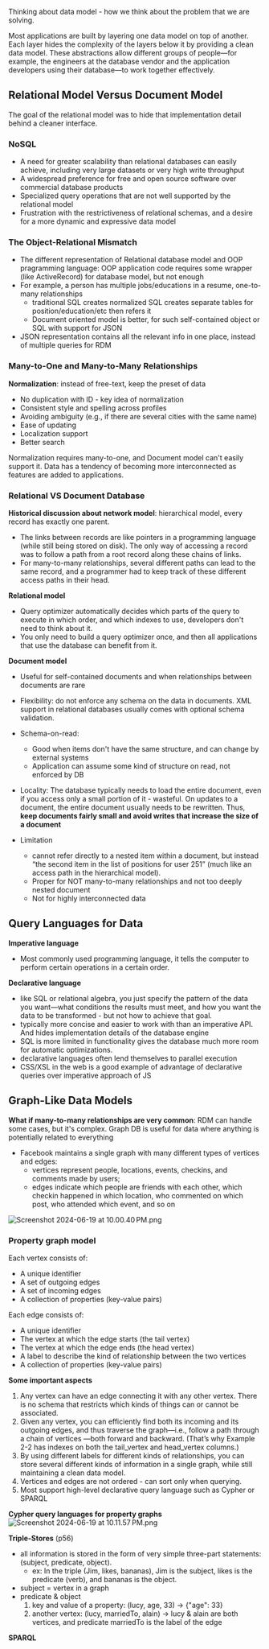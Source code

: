 
Thinking about data model - how we think about the problem that we are solving.

Most applications are built by layering one data model on top of another. Each layer hides the complexity of the layers below it by providing a clean data model. These abstractions allow different groups of people—for example, the engineers at the database vendor and the application developers using their database—to work together effectively.

## Relational Model Versus Document Model
The goal of the relational model was to hide that implementation detail behind a cleaner interface.

### NoSQL
- A need for greater scalability than relational databases can easily achieve, including very large datasets or very high write throughput
- A widespread preference for free and open source software over commercial database products
- Specialized query operations that are not well supported by the relational model
- Frustration with the restrictiveness of relational schemas, and a desire for a more dynamic and expressive data model

### The Object-Relational Mismatch
- The different representation of Relational database model and OOP pragramming language: OOP application code requires some wrapper (like ActiveRecord) for database model, but not enough
- For example, a person has multiple jobs/educations in a resume, one-to-many relationships
  - traditional SQL creates normalized SQL creates separate tables for position/education/etc then refers it
  - Document oriented model is better, for such self-contained object or SQL with support for JSON
- JSON representation contains all the relevant info in one place, instead of multiple queries for RDM

### Many-to-One and Many-to-Many Relationships
**Normalization**: instead of free-text, keep the preset of data
- No duplication with ID - key idea of normalization
- Consistent style and spelling across profiles
- Avoiding ambiguity (e.g., if there are several cities with the same name)
- Ease of updating
- Localization support
- Better search

Normalization requires many-to-one, and Document model can't easily support it. Data has a tendency of becoming more interconnected as features are added to applications.

### Relational VS Document Database
**Historical discussion about network model**: hierarchical model, every record has exactly one parent.
  - The links between records are like pointers in a programming language (while still being stored on disk). The only way of accessing a record was to follow a path from a root record along these chains of links.
  - For many-to-many relationships, several different paths can lead to the same record, and a programmer had to keep track of these different access paths in their head.

**Relational model**
- Query optimizer automatically decides which parts of the query to execute in which order, and which indexes to use, developers don't need to think about it.
- You only need to build a query optimizer once, and then all applications that use the database can benefit from it.

**Document model**
- Useful for self-contained documents and when relationships between documents are rare
- Flexibility: do not enforce any schema on the data in documents. XML support in relational databases usually comes with optional schema validation.
- Schema-on-read:
  - Good when items don't have the same structure, and can change by external systems
  - Application can assume some kind of structure on read, not enforced by DB

- Locality: The database typically needs to load the entire document, even if you access only a small portion of it - wasteful. On updates to a document, the entire document usually needs to be rewritten. Thus, **keep documents fairly small and avoid writes that increase the size of a document**


- Limitation
  - cannot refer directly to a nested item within a document, but instead “the second item in the list of positions for user 251” (much like an access path in the hierarchical model).
  - Proper for NOT many-to-many relationships and not too deeply nested document
  - Not for highly interconnected data

  

## Query Languages for Data
**Imperative language**
- Most commonly used programming language, it tells the computer to perform certain operations in a certain order.

**Declarative language**
- like SQL or relational algebra, you just specify the pattern of the data you want—what conditions the results must meet, and how you want the data to be transformed - but not how to achieve that goal.
- typically more concise and easier to work with than an imperative API. And hides implementation details of the database engine
- SQL is more limited in functionality gives the database much more room for automatic optimizations.
- declarative languages often lend themselves to parallel execution
- CSS/XSL in the web is a good example of advantage of declarative queries over imperative approach of JS

## Graph-Like Data Models
**What if many-to-many relationships are very common**: RDM can handle some cases, but it's complex.
Graph DB is useful for data where anything is potentially related to everything
- Facebook maintains a single graph with many different types of vertices and edges:
  - vertices represent people, locations, events, checkins, and comments made by users;
  - edges indicate which people are friends with each other, which checkin happened in which location, who commented on which post, who attended which event, and so on

![Screenshot 2024-06-19 at 10.00.40 PM.png](..%2F..%2F..%2F..%2FDesktop%2FScreenshot%202024-06-19%20at%2010.00.40%E2%80%AFPM.png)
### Property graph model
Each vertex consists of:
- A unique identifier
- A set of outgoing edges
- A set of incoming edges
- A collection of properties (key-value pairs)

Each edge consists of:
- A unique identifier
- The vertex at which the edge starts (the tail vertex)
- The vertex at which the edge ends (the head vertex)
- A label to describe the kind of relationship between the two vertices
- A collection of properties (key-value pairs)

**Some important aspects**
1. Any vertex can have an edge connecting it with any other vertex. There is no schema that restricts which kinds of things can or cannot be associated.
2. Given any vertex, you can efficiently find both its incoming and its outgoing edges, and thus traverse the graph—i.e., follow a path through a chain of vertices —both forward and backward. (That’s why Example 2-2 has indexes on both the tail_vertex and head_vertex columns.)
3. By using different labels for different kinds of relationships, you can store several different kinds of information in a single graph, while still maintaining a clean data model.
4. Vertices and edges are not ordered - can sort only when querying.
5. Most support high-level declarative query language such as Cypher or SPARQL

**Cypher query languages for property graphs**
 ![Screenshot 2024-06-19 at 10.11.57 PM.png](..%2F..%2F..%2F..%2FDesktop%2FScreenshot%202024-06-19%20at%2010.11.57%E2%80%AFPM.png)

**Triple-Stores** (p56)
- all information is stored in the form of very simple three-part statements: (subject, predicate, object).
  - ex: In the triple (Jim, likes, bananas), Jim is the subject, likes is the predicate (verb), and bananas is the object.
- subject = vertex in a graph
- predicate & object
  1. key and value of a property: (lucy, age, 33) -> {"age": 33}
  2. another vertex: (lucy, marriedTo, alain) -> lucy & alain are both vertices, and predicate marriedTo is the label of the edge

**SPARQL**
